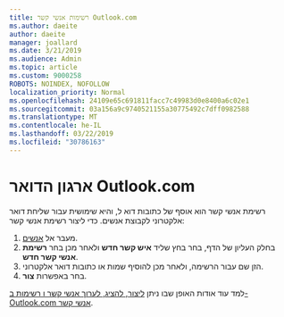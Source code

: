 ```yaml
---
title: רשימות אנשי קשר Outlook.com
ms.author: daeite
author: daeite
manager: joallard
ms.date: 3/21/2019
ms.audience: Admin
ms.topic: article
ms.custom: 9000258
ROBOTS: NOINDEX, NOFOLLOW
localization_priority: Normal
ms.openlocfilehash: 24109e65c691811facc7c49983d0e8400a6c02e1
ms.sourcegitcommit: 03a156a9c9740521155a30775492c7dff0982588
ms.translationtype: MT
ms.contentlocale: he-IL
ms.lasthandoff: 03/22/2019
ms.locfileid: "30786163"
---
```

# <a name="organizing-your-outlookcom-mailbox"></a>ארגון הדואר Outlook.com

רשימת אנשי קשר הוא אוסף של כתובות דוא ל, והיא שימושית עבור שליחת דואר אלקטרוני לקבוצת אנשים. כדי ליצור רשימת אנשי קשר:

1. מעבר אל [אנשים](https://outlook.live.com/people/).
1. בחלק העליון של הדף, בחר בחץ שליד **איש קשר חדש** ולאחר מכן בחר **רשימת אנשי קשר חדש**.
1. הזן שם עבור הרשימה, ולאחר מכן להוסיף שמות או כתובות דואר אלקטרוני.
1. בחר באפשרות **צור**.

למד עוד אודות האופן שבו ניתן [ליצור, להציג, לערוך אנשי קשר ו רשימות ב- Outlook.com אנשי קשר](https://support.office.com/article/5b909158-036e-4820-92f7-2a27f57b9f01).